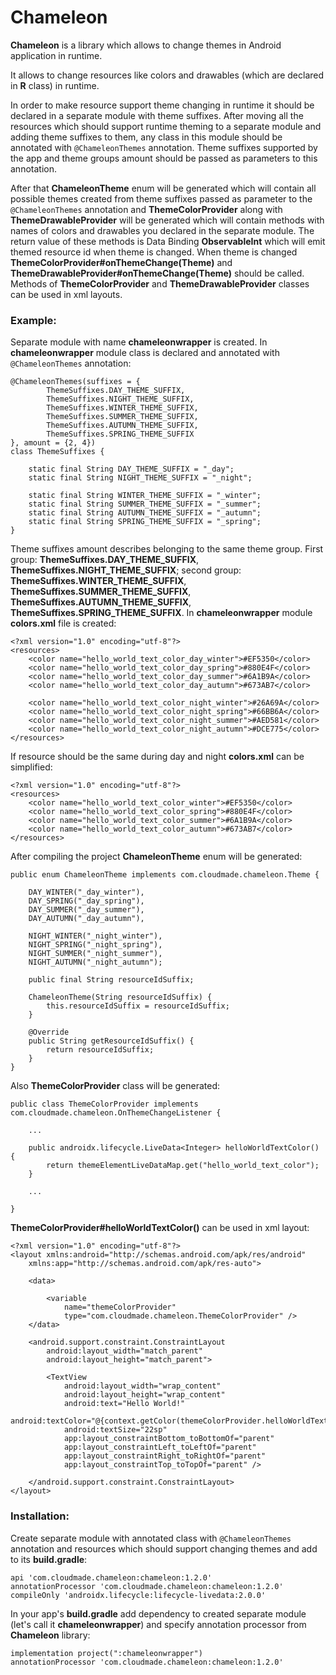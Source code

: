 # Chameleon

**Chameleon** is a library which allows to change themes in Android application in runtime.

It allows to change resources like colors and drawables (which are declared in **R** class) in runtime.

In order to make resource support theme changing in runtime it should be declared in a separate module with theme suffixes. After moving all the resources which should support runtime theming to a separate module and adding theme suffixes to them, any class in this module should be annotated with `@ChameleonThemes` annotation.
Theme suffixes supported by the app and theme groups amount should be passed as parameters to this annotation.

After that **ChameleonTheme** enum will be generated which will contain all possible themes created from theme suffixes passed as parameter to the `@ChameleonThemes` annotation and **ThemeColorProvider** along with **ThemeDrawableProvider** will be generated which will contain methods with names of colors and drawables you declared in the separate module. The return value of these methods is Data Binding **ObservableInt** which will emit themed resource id when theme is changed. When theme is changed **ThemeColorProvider#onThemeChange(Theme)** and **ThemeDrawableProvider#onThemeChange(Theme)** should be called. Methods of **ThemeColorProvider** and **ThemeDrawableProvider** classes can be used in xml layouts.

### Example:

Separate module with name **chameleonwrapper** is created. In **chameleonwrapper** module class is declared and annotated with `@ChameleonThemes` annotation:

    @ChameleonThemes(suffixes = {
            ThemeSuffixes.DAY_THEME_SUFFIX,
            ThemeSuffixes.NIGHT_THEME_SUFFIX,
            ThemeSuffixes.WINTER_THEME_SUFFIX,
            ThemeSuffixes.SUMMER_THEME_SUFFIX,
            ThemeSuffixes.AUTUMN_THEME_SUFFIX,
            ThemeSuffixes.SPRING_THEME_SUFFIX
    }, amount = {2, 4})
    class ThemeSuffixes {

        static final String DAY_THEME_SUFFIX = "_day";
        static final String NIGHT_THEME_SUFFIX = "_night";

        static final String WINTER_THEME_SUFFIX = "_winter";
        static final String SUMMER_THEME_SUFFIX = "_summer";
        static final String AUTUMN_THEME_SUFFIX = "_autumn";
        static final String SPRING_THEME_SUFFIX = "_spring";
    }
Theme suffixes amount describes belonging to the same theme group. First group: **ThemeSuffixes.DAY_THEME_SUFFIX**, **ThemeSuffixes.NIGHT_THEME_SUFFIX**; second group: **ThemeSuffixes.WINTER_THEME_SUFFIX**, **ThemeSuffixes.SUMMER_THEME_SUFFIX**, **ThemeSuffixes.AUTUMN_THEME_SUFFIX**, **ThemeSuffixes.SPRING_THEME_SUFFIX**.
In **chameleonwrapper** module **colors.xml** file is created:

    <?xml version="1.0" encoding="utf-8"?>
    <resources>
        <color name="hello_world_text_color_day_winter">#EF5350</color>
        <color name="hello_world_text_color_day_spring">#880E4F</color>
        <color name="hello_world_text_color_day_summer">#6A1B9A</color>
        <color name="hello_world_text_color_day_autumn">#673AB7</color>
    
        <color name="hello_world_text_color_night_winter">#26A69A</color>
        <color name="hello_world_text_color_night_spring">#66BB6A</color>
        <color name="hello_world_text_color_night_summer">#AED581</color>
        <color name="hello_world_text_color_night_autumn">#DCE775</color>
    </resources>
If resource should be the same during day and night **colors.xml** can be simplified:

    <?xml version="1.0" encoding="utf-8"?>
    <resources>
        <color name="hello_world_text_color_winter">#EF5350</color>
        <color name="hello_world_text_color_spring">#880E4F</color>
        <color name="hello_world_text_color_summer">#6A1B9A</color>
        <color name="hello_world_text_color_autumn">#673AB7</color>
    </resources>
After compiling the project **ChameleonTheme** enum will be generated:

    public enum ChameleonTheme implements com.cloudmade.chameleon.Theme {
    
        DAY_WINTER("_day_winter"),
        DAY_SPRING("_day_spring"),
        DAY_SUMMER("_day_summer"),
        DAY_AUTUMN("_day_autumn"),
    
        NIGHT_WINTER("_night_winter"),
        NIGHT_SPRING("_night_spring"),
        NIGHT_SUMMER("_night_summer"),
        NIGHT_AUTUMN("_night_autumn");
    
        public final String resourceIdSuffix;
    
        ChameleonTheme(String resourceIdSuffix) {
            this.resourceIdSuffix = resourceIdSuffix;
        }
    
        @Override
        public String getResourceIdSuffix() {
            return resourceIdSuffix;
        }
    }
Also **ThemeColorProvider** class will be generated:

    public class ThemeColorProvider implements com.cloudmade.chameleon.OnThemeChangeListener {
    
        ...
        
        public androidx.lifecycle.LiveData<Integer> helloWorldTextColor() {
            return themeElementLiveDataMap.get("hello_world_text_color");
        }
        
        ...
        
    }
**ThemeColorProvider#helloWorldTextColor()** can be used in xml layout:

    <?xml version="1.0" encoding="utf-8"?>
    <layout xmlns:android="http://schemas.android.com/apk/res/android"
        xmlns:app="http://schemas.android.com/apk/res-auto">
    
        <data>
    
            <variable
                name="themeColorProvider"
                type="com.cloudmade.chameleon.ThemeColorProvider" />
        </data>
    
        <android.support.constraint.ConstraintLayout
            android:layout_width="match_parent"
            android:layout_height="match_parent">
    
            <TextView
                android:layout_width="wrap_content"
                android:layout_height="wrap_content"
                android:text="Hello World!"
                android:textColor="@{context.getColor(themeColorProvider.helloWorldTextColor())}"
                android:textSize="22sp"
                app:layout_constraintBottom_toBottomOf="parent"
                app:layout_constraintLeft_toLeftOf="parent"
                app:layout_constraintRight_toRightOf="parent"
                app:layout_constraintTop_toTopOf="parent" />
    
        </android.support.constraint.ConstraintLayout>
    </layout>

### Installation:

Create separate module with annotated class with `@ChameleonThemes` annotation and resources which should support changing themes and add to its **build.gradle**:
    
    api 'com.cloudmade.chameleon:chameleon:1.2.0'
    annotationProcessor 'com.cloudmade.chameleon:chameleon:1.2.0'
    compileOnly 'androidx.lifecycle:lifecycle-livedata:2.0.0'
In your app's **build.gradle** add dependency to created separate module (let's call it **chameleonwrapper**) and specify annotation processor from **Chameleon** library:
    
    implementation project(":chameleonwrapper")
    annotationProcessor 'com.cloudmade.chameleon:chameleon:1.2.0'